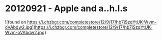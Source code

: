 # 20120921 - Apple and a..h.l.s #

![found on https://i.chzbgr.com/completestore/12/9/17/hb7jSzqYtUK-Wvm-oVAbdw2.jpg](https://i.chzbgr.com/completestore/12/9/17/hb7jSzqYtUK-Wvm-oVAbdw2.jpg)